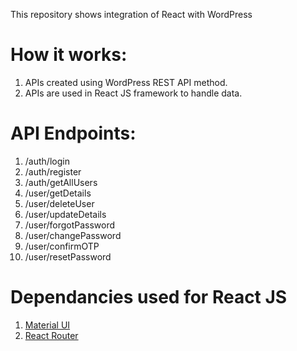This repository shows integration of React with WordPress

# How it works:

1. APIs created using WordPress REST API method.
2. APIs are used in React JS framework to handle data.

# API Endpoints:

1. /auth/login
2. /auth/register
3. /auth/getAllUsers
4. /user/getDetails
5. /user/deleteUser
6. /user/updateDetails
7. /user/forgotPassword
8. /user/changePassword
9. /user/confirmOTP
10. /user/resetPassword

# Dependancies used for React JS

1. [Material UI](https://mui.com)
2. [React Router](https://reactrouter.com/en/main)
